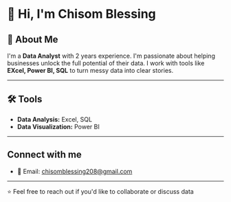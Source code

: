 # 👋 Hi, I'm Chisom Blessing

## 📌 About Me 
I'm a **Data Analyst** with 2 years experience.
I'm passionate about helping businesses unlock the full potential of their data.
I work with tools like **EXcel, Power BI, SQL** to turn messy data into clear stories.

---

## 🛠️ Tools
- **Data Analysis:** Excel, SQL
- **Data Visualization:** Power BI

---

## Connect with me
- 📧 Email: chisomblessing208@gmail.com

---

⭐ Feel free to reach out if you'd like to collaborate or discuss data
